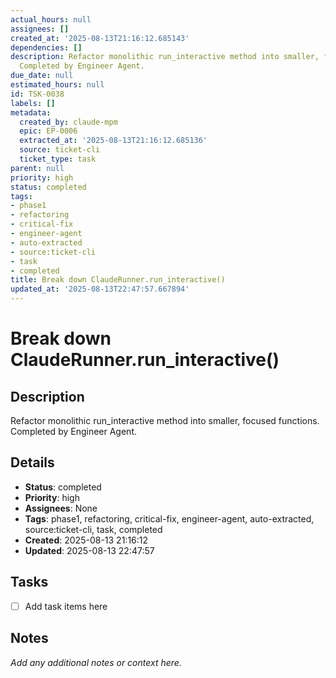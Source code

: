 ```yaml
---
actual_hours: null
assignees: []
created_at: '2025-08-13T21:16:12.685143'
dependencies: []
description: Refactor monolithic run_interactive method into smaller, focused functions.
  Completed by Engineer Agent.
due_date: null
estimated_hours: null
id: TSK-0038
labels: []
metadata:
  created_by: claude-mpm
  epic: EP-0006
  extracted_at: '2025-08-13T21:16:12.685136'
  source: ticket-cli
  ticket_type: task
parent: null
priority: high
status: completed
tags:
- phase1
- refactoring
- critical-fix
- engineer-agent
- auto-extracted
- source:ticket-cli
- task
- completed
title: Break down ClaudeRunner.run_interactive()
updated_at: '2025-08-13T22:47:57.667894'
---
```


# Break down ClaudeRunner.run_interactive()

## Description
Refactor monolithic run_interactive method into smaller, focused functions. Completed by Engineer Agent.

## Details
- **Status**: completed
- **Priority**: high
- **Assignees**: None
- **Tags**: phase1, refactoring, critical-fix, engineer-agent, auto-extracted, source:ticket-cli, task, completed
- **Created**: 2025-08-13 21:16:12
- **Updated**: 2025-08-13 22:47:57

## Tasks
- [ ] Add task items here

## Notes
_Add any additional notes or context here._
